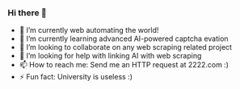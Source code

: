 ### Hi there 👋

- 🔭 I’m currently web automating the world!
- 🌱 I’m currently learning advanced AI-powered captcha evation
- 👯 I’m looking to collaborate on any web scraping related project
- 🤔 I’m looking for help with linking AI with web scraping
- 📫 How to reach me: Send me an HTTP request at 2222.com :)
- ⚡ Fun fact: University is useless :)
